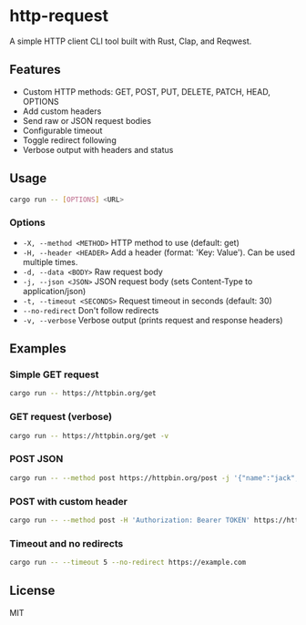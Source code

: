# http-request

A simple HTTP client CLI tool built with Rust, Clap, and Reqwest.

## Features

- Custom HTTP methods: GET, POST, PUT, DELETE, PATCH, HEAD, OPTIONS
- Add custom headers
- Send raw or JSON request bodies
- Configurable timeout
- Toggle redirect following
- Verbose output with headers and status

## Usage

```sh
cargo run -- [OPTIONS] <URL>
```

### Options

- `-X, --method <METHOD>` HTTP method to use (default: get)
- `-H, --header <HEADER>` Add a header (format: 'Key: Value'). Can be used multiple times.
- `-d, --data <BODY>` Raw request body
- `-j, --json <JSON>` JSON request body (sets Content-Type to application/json)
- `-t, --timeout <SECONDS>` Request timeout in seconds (default: 30)
- `--no-redirect` Don't follow redirects
- `-v, --verbose` Verbose output (prints request and response headers)

## Examples

### Simple GET request

```sh
cargo run -- https://httpbin.org/get
```

### GET request (verbose)

```sh
cargo run -- https://httpbin.org/get -v
```

### POST JSON

```sh
cargo run -- --method post https://httpbin.org/post -j '{"name":"jack","age":20}'
```

### POST with custom header

```sh
cargo run -- --method post -H 'Authorization: Bearer TOKEN' https://httpbin.org/post -j '{"name":"jack","age":20}'
```

### Timeout and no redirects

```sh
cargo run -- --timeout 5 --no-redirect https://example.com
```

## License

MIT